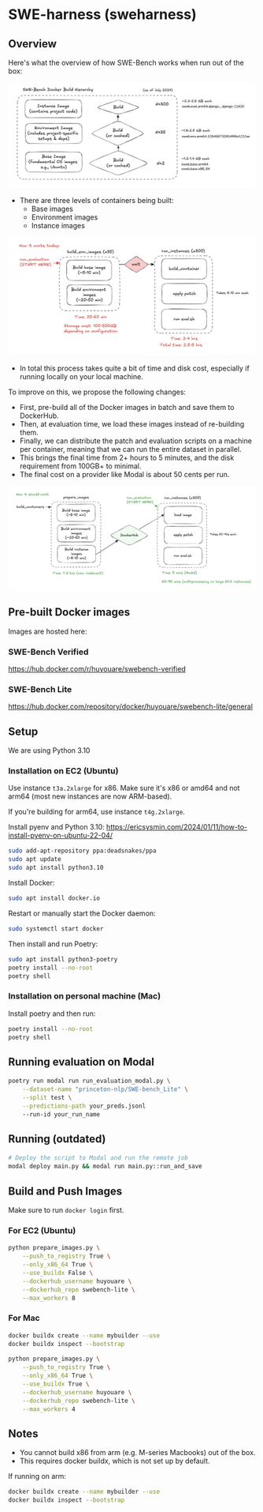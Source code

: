 # SWE-harness (sweharness)

## Overview

Here's what the overview of how SWE-Bench works when run out of the box:

![SWE-harness Architecture Diagram](screenshots/diagram-1.png)

- There are three levels of containers being built:
  - Base images
  - Environment images
  - Instance images

![SWE-harness Architecture Diagram](screenshots/diagram-2.png)

- In total this process takes quite a bit of time and disk cost, especially if running locally on your local machine.

To improve on this, we propose the following changes:

- First, pre-build all of the Docker images in batch and save them to DockerHub.
- Then, at evaluation time, we load these images instead of re-building them.
- Finally, we can distribute the patch and evaluation scripts on a machine per container, meaning that we can run the entire dataset in parallel.
- This brings the final time from 2+ hours to 5 minutes, and the disk requirement from 100GB+ to minimal.
- The final cost on a provider like Modal is about 50 cents per run.

![SWE-harness Architecture Diagram](screenshots/diagram-3.png)

## Pre-built Docker images

Images are hosted here:

### SWE-Bench Verified

https://hub.docker.com/r/huyouare/swebench-verified

### SWE-Bench Lite

https://hub.docker.com/repository/docker/huyouare/swebench-lite/general

## Setup

We are using Python 3.10

### Installation on EC2 (Ubuntu)

Use instance `t3a.2xlarge` for x86. Make sure it's x86 or amd64 and not arm64 (most new instances are now ARM-based).

If you're building for arm64, use instance `t4g.2xlarge`.

Install pyenv and Python 3.10: https://ericsysmin.com/2024/01/11/how-to-install-pyenv-on-ubuntu-22-04/
```bash
sudo add-apt-repository ppa:deadsnakes/ppa
sudo apt update
sudo apt install python3.10
```

Install Docker:
```bash
sudo apt install docker.io
```

Restart or manually start the Docker daemon:
```bash
sudo systemctl start docker
```

Then install and run Poetry:
```bash
sudo apt install python3-poetry
poetry install --no-root
poetry shell
```

### Installation on personal machine (Mac)

Install poetry and then run:

```bash
poetry install --no-root
poetry shell
```

## Running evaluation on Modal

```bash
poetry run modal run run_evaluation_modal.py \
    --dataset-name "princeton-nlp/SWE-bench_Lite" \
    --split test \
    --predictions-path your_preds.jsonl
    --run-id your_run_name
```

## Running (outdated)

```bash
# Deploy the script to Modal and run the remote job
modal deploy main.py && modal run main.py::run_and_save
```

## Build and Push Images

Make sure to run `docker login` first.

### For EC2 (Ubuntu)

```bash
python prepare_images.py \
    --push_to_registry True \
    --only_x86_64 True \
    --use_buildx False \
    --dockerhub_username huyouare \
    --dockerhub_repo swebench-lite \
    --max_workers 8
```

### For Mac

```bash
docker buildx create --name mybuilder --use
docker buildx inspect --bootstrap
```

```bash
python prepare_images.py \
    --push_to_registry True \
    --only_x86_64 True \
    --use_buildx True \
    --dockerhub_username huyouare \
    --dockerhub_repo swebench-lite \
    --max_workers 4
```

## Notes

- You cannot build x86 from arm (e.g. M-series Macbooks) out of the box.
- This requires docker buildx, which is not set up by default.

If running on arm:

```bash
docker buildx create --name mybuilder --use
docker buildx inspect --bootstrap
```

